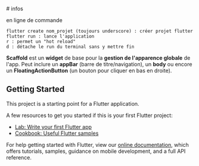 # infos

en ligne de commande

    flutter create nom_projet (toujours underscore) : créer projet flutter
    flutter run : lance l'application
    r : permet un "hot reload"
    d : détache le run du terminal sans y mettre fin

**Scaffold** est un **widget** de base pour la **gestion de l'apparence globale** de l'app. Peut inclure un **appBar** (barre de titre/navigation), un **body** ou encore un **FloatingActionButton** (un bouton pour cliquer en bas en droite). 


## Getting Started

This project is a starting point for a Flutter application.

A few resources to get you started if this is your first Flutter project:

- [Lab: Write your first Flutter app](https://flutter.dev/docs/get-started/codelab)
- [Cookbook: Useful Flutter samples](https://flutter.dev/docs/cookbook)

For help getting started with Flutter, view our
[online documentation](https://flutter.dev/docs), which offers tutorials,
samples, guidance on mobile development, and a full API reference.
